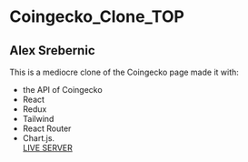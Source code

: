 # Coingecko_Clone_TOP
## Alex Srebernic   
This is a mediocre clone of the Coingecko page made it with:    
- the API of Coingecko
- React
- Redux
- Tailwind
- React Router
- Chart.js.    
[LIVE SERVER](https://alexsrebernic.github.io/Coingecko_Clone_TOP/#/)
